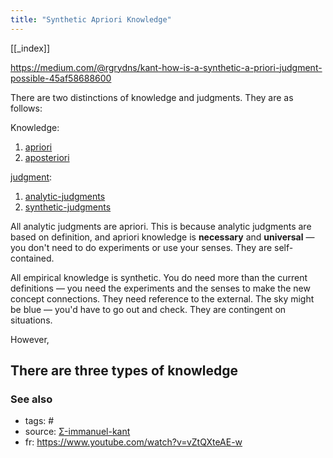 ```yaml
---
title: "Synthetic Apriori Knowledge"
---
```


[[_index]]

https://medium.com/@rgrydns/kant-how-is-a-synthetic-a-priori-judgment-possible-45af58688600

There are two distinctions of knowledge and judgments. They are as follows:

Knowledge:
1. [apriori](apriori.md)
2. [aposteriori](aposteriori.md)

[judgment](judgment.md):
1. [analytic-judgments](analytic-judgments.md)
2. [synthetic-judgments](synthetic-judgments.md)

All analytic judgments are apriori. This is because analytic judgments are based on definition, and apriori knowledge is **necessary** and **universal** — you don't need to do experiments or use your senses. They are self-contained.

All empirical knowledge is synthetic. You do need more than the current definitions — you need the experiments and the senses to make the new concept connections. They need reference to the external. The sky might be blue — you'd have to go out and check. They are contingent on situations.



However, 

There are three types of knowledge
-------------
### See also


-  tags: #
- source: [Σ-immanuel-kant](Σ-immanuel-kant.md)
- fr: https://www.youtube.com/watch?v=vZtQXteAE-w
